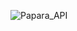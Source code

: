 ![Papara_API](https://github.com/batuhanlog/.Net_Practices/assets/82649079/9691159c-d4eb-4f9c-b05a-50191baa5968)
